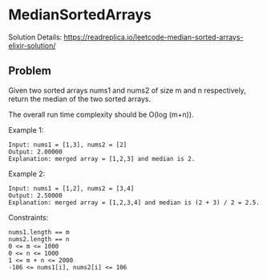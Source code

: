 # MedianSortedArrays

Solution Details: https://readreplica.io/leetcode-median-sorted-arrays-elixir-solution/

## Problem
Given two sorted arrays nums1 and nums2 of size m and n respectively, return the median of the two sorted arrays.

The overall run time complexity should be O(log (m+n)).

Example 1:

    Input: nums1 = [1,3], nums2 = [2]
    Output: 2.00000
    Explanation: merged array = [1,2,3] and median is 2.

Example 2:

    Input: nums1 = [1,2], nums2 = [3,4]
    Output: 2.50000
    Explanation: merged array = [1,2,3,4] and median is (2 + 3) / 2 = 2.5.


Constraints:

    nums1.length == m
    nums2.length == n
    0 <= m <= 1000
    0 <= n <= 1000
    1 <= m + n <= 2000
    -106 <= nums1[i], nums2[i] <= 106
